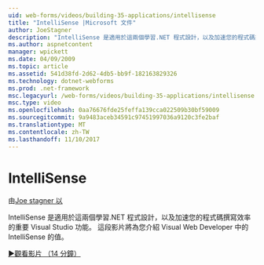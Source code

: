 ```yaml
---
uid: web-forms/videos/building-35-applications/intellisense
title: "IntelliSense |Microsoft 文件"
author: JoeStagner
description: "IntelliSense 是適用於這兩個學習.NET 程式設計，以及加速您的程式碼撰寫效率的重要 Visual Studio 功能。 這段影片將介紹..."
ms.author: aspnetcontent
manager: wpickett
ms.date: 04/09/2009
ms.topic: article
ms.assetid: 541d38fd-2d62-4db5-bb9f-182163829326
ms.technology: dotnet-webforms
ms.prod: .net-framework
msc.legacyurl: /web-forms/videos/building-35-applications/intellisense
msc.type: video
ms.openlocfilehash: 0aa76676fde25feffa139cca022509b30bf59009
ms.sourcegitcommit: 9a9483aceb34591c97451997036a9120c3fe2baf
ms.translationtype: MT
ms.contentlocale: zh-TW
ms.lasthandoff: 11/10/2017
---
```

<a name="intellisense"></a>IntelliSense
====================
由[Joe stagner 以](https://github.com/JoeStagner)

IntelliSense 是適用於這兩個學習.NET 程式設計，以及加速您的程式碼撰寫效率的重要 Visual Studio 功能。 這段影片將為您介紹 Visual Web Developer 中的 IntelliSense 的值。

[&#9654;觀看影片 （14 分鐘）](https://channel9.msdn.com/Blogs/ASP-NET-Site-Videos/intellisense)
